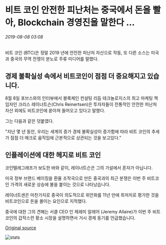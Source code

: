 # 비트 코인 안전한 피난처는 중국에서 돈을 빨아, Blockchain 경영진을 말한다 ...

###### 2019-08-08 03:08

비트 코인 (BTC)은 정말 2019 년에 안전한 피난처 자산으로 작동, 또 다른 소스는 미국과 중국의 무역 전쟁이 분노로 주류 미디어를 말했다.

## 경제 불확실성 속에서 비트코인이 점점 더 중요해지고 있습니다.

8월 8일 포브스와의 인터뷰에서 블록체인 컨설팅 리듬 테크놀로지스의 최고 마케팅 책임자인 크리스 레이너트슨(Chris Reinertsen)은 투자자들이 전통적인 안전한 피난처 자산 외에도 비트코인에 쏟아져 들어오고 있다고 말했다.

그는 다음과 같은 덧붙였다.

"지난 몇 년 동안, 우리는 세계의 증가 경제 불확실성이 증가함에 따라 비트 코인의 추세가 점점 더 매크로 움직임에 근본적으로 상관되는 것을 보고있다."

## 인플레이션에 대한 헤지로 비트 코인

코인텔레그래프가 보도한 바와 같이, 레이너트슨은 그의 가설에서 혼자가 아닙니다.

미국 정부 브랜드 베이징을 환율 조작국으로 만든 중국과의 최근 분쟁은 이번 주 비트코인 가격의 새로운 상승에 불을 붙이는 것으로 나타났습니다.

레이너트센은 마찬가지로 중국이 의도적으로 위안화를 11년 만에 최저치로 평가한 것을 비트코인으로 돈을 몰이는 요인으로 지적했다.

중국에 대한 그의 견해는 서클 CEO 인 제레미 알레어 (Jeremy Allaire)가 이번 주 비트 코인의 갑작스런 황소 시장을 설명하면서 거시 경제 동기를 언급했습니다.

[Original source](https://cointelegraph.com/news/bitcoin-safe-haven-sucking-in-money-from-china-says-blockchain-executive)

![stats](https://c.statcounter.com/11760860/0/a89fa40b/1/ "stats")
